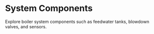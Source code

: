 # System Components

Explore boiler system components such as feedwater tanks, blowdown valves, and sensors.